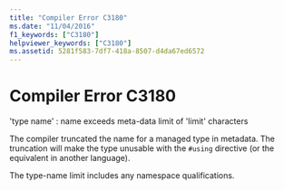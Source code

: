 ```yaml
---
title: "Compiler Error C3180"
ms.date: "11/04/2016"
f1_keywords: ["C3180"]
helpviewer_keywords: ["C3180"]
ms.assetid: 5281f583-7df7-418a-8507-d4da67ed6572
---
```

# Compiler Error C3180

'type name' : name exceeds meta-data limit of 'limit' characters

The compiler truncated the name for a managed type in metadata. The truncation will make the type unusable with the `#using` directive (or the equivalent in another language).

The type-name limit includes any namespace qualifications.
